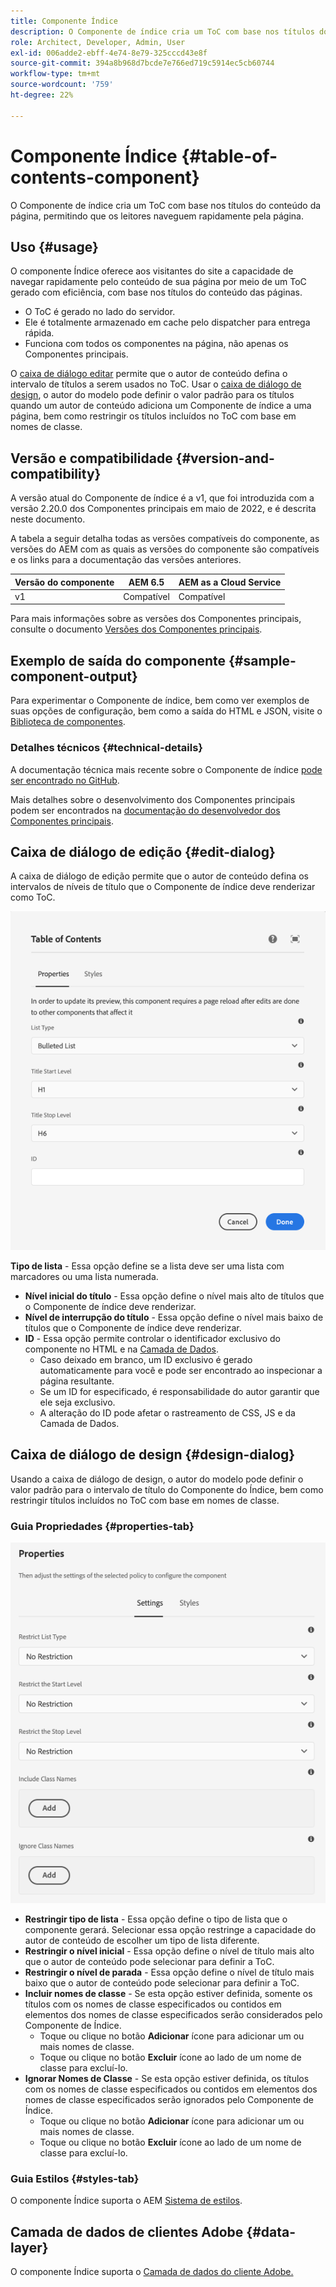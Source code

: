 ```yaml
---
title: Componente Índice
description: O Componente de índice cria um ToC com base nos títulos do conteúdo da página, permitindo que os leitores naveguem rapidamente pela página.
role: Architect, Developer, Admin, User
exl-id: 006adde2-ebff-4e74-8e79-325cccd43e8f
source-git-commit: 394a8b968d7bcde7e766ed719c5914ec5cb60744
workflow-type: tm+mt
source-wordcount: '759'
ht-degree: 22%

---
```


# Componente Índice {#table-of-contents-component}

O Componente de índice cria um ToC com base nos títulos do conteúdo da página, permitindo que os leitores naveguem rapidamente pela página.

## Uso {#usage}

O componente Índice oferece aos visitantes do site a capacidade de navegar rapidamente pelo conteúdo de sua página por meio de um ToC gerado com eficiência, com base nos títulos do conteúdo das páginas.

* O ToC é gerado no lado do servidor.
* Ele é totalmente armazenado em cache pelo dispatcher para entrega rápida.
* Funciona com todos os componentes na página, não apenas os Componentes principais.

O [caixa de diálogo editar](#edit-dialog) permite que o autor de conteúdo defina o intervalo de títulos a serem usados no ToC. Usar o [caixa de diálogo de design](#design-dialog), o autor do modelo pode definir o valor padrão para os títulos quando um autor de conteúdo adiciona um Componente de índice a uma página, bem como restringir os títulos incluídos no ToC com base em nomes de classe.

## Versão e compatibilidade {#version-and-compatibility}

A versão atual do Componente de índice é a v1, que foi introduzida com a versão 2.20.0 dos Componentes principais em maio de 2022, e é descrita neste documento.

A tabela a seguir detalha todas as versões compatíveis do componente, as versões do AEM com as quais as versões do componente são compatíveis e os links para a documentação das versões anteriores.

| Versão do componente | AEM 6.5 | AEM as a Cloud Service |
|---|---|---|
| v1 | Compatível | Compatível |

Para mais informações sobre as versões dos Componentes principais, consulte o documento [Versões dos Componentes principais](/help/versions.md).

## Exemplo de saída do componente {#sample-component-output}

Para experimentar o Componente de índice, bem como ver exemplos de suas opções de configuração, bem como a saída do HTML e JSON, visite o [Biblioteca de componentes](https://adobe.com/go/aem_cmp_library_tableofcontents).

### Detalhes técnicos {#technical-details}

A documentação técnica mais recente sobre o Componente de índice [pode ser encontrado no GitHub](https://adobe.com/go/aem_cmp_tech_tableofcontents_v1).

Mais detalhes sobre o desenvolvimento dos Componentes principais podem ser encontrados na [documentação do desenvolvedor dos Componentes principais](/help/developing/overview.md).

## Caixa de diálogo de edição {#edit-dialog}

A caixa de diálogo de edição permite que o autor de conteúdo defina os intervalos de níveis de título que o Componente de índice deve renderizar como ToC.

![Caixa de diálogo de edição do componente Índice](/help/assets/tableofcontents-edit.png)

**Tipo de lista** - Essa opção define se a lista deve ser uma lista com marcadores ou uma lista numerada.
* **Nível inicial do título** - Essa opção define o nível mais alto de títulos que o Componente de índice deve renderizar.
* **Nível de interrupção do título** - Essa opção define o nível mais baixo de títulos que o Componente de índice deve renderizar.
* **ID** - Essa opção permite controlar o identificador exclusivo do componente no HTML e na [Camada de Dados](/help/developing/data-layer/overview.md).
   * Caso deixado em branco, um ID exclusivo é gerado automaticamente para você e pode ser encontrado ao inspecionar a página resultante.
   * Se um ID for especificado, é responsabilidade do autor garantir que ele seja exclusivo.
   * A alteração do ID pode afetar o rastreamento de CSS, JS e da Camada de Dados.

## Caixa de diálogo de design {#design-dialog}

Usando a caixa de diálogo de design, o autor do modelo pode definir o valor padrão para o intervalo de título do Componente do Índice, bem como restringir títulos incluídos no ToC com base em nomes de classe.

### Guia Propriedades {#properties-tab}

![Caixa de diálogo de design do componente de Pesquisa rápida](/help/assets/tableofcontents-design.png)

* **Restringir tipo de lista** - Essa opção define o tipo de lista que o componente gerará. Selecionar essa opção restringe a capacidade do autor de conteúdo de escolher um tipo de lista diferente.
* **Restringir o nível inicial** - Essa opção define o nível de título mais alto que o autor de conteúdo pode selecionar para definir a ToC.
* **Restringir o nível de parada** - Essa opção define o nível de título mais baixo que o autor de conteúdo pode selecionar para definir a ToC.
* **Incluir nomes de classe** - Se esta opção estiver definida, somente os títulos com os nomes de classe especificados ou contidos em elementos dos nomes de classe especificados serão considerados pelo Componente de Índice.
   * Toque ou clique no botão **Adicionar** ícone para adicionar um ou mais nomes de classe.
   * Toque ou clique no botão **Excluir** ícone ao lado de um nome de classe para excluí-lo.
* **Ignorar Nomes de Classe** - Se esta opção estiver definida, os títulos com os nomes de classe especificados ou contidos em elementos dos nomes de classe especificados serão ignorados pelo Componente de Índice.
   * Toque ou clique no botão **Adicionar** ícone para adicionar um ou mais nomes de classe.
   * Toque ou clique no botão **Excluir** ícone ao lado de um nome de classe para excluí-lo.

### Guia Estilos {#styles-tab}

O componente Índice suporta o AEM [Sistema de estilos](/help/get-started/authoring.md#component-styling).

## Camada de dados de clientes Adobe {#data-layer}

O componente Índice suporta o [Camada de dados do cliente Adobe.](/help/developing/data-layer/overview.md)
